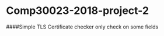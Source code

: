 Comp30023-2018-project-2
========================
####Simple TLS Certificate checker
	only check on some fields
